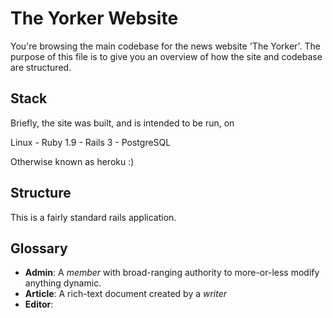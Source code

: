 The Yorker Website
==================

You're browsing the main codebase for the news website 'The Yorker'.
The purpose of this file is to give you an overview of how the site
and codebase are structured.

Stack
-----

Briefly, the site was built, and is intended to be run, on

Linux - Ruby 1.9 - Rails 3 - PostgreSQL

Otherwise known as heroku :)

Structure
---------

This is a fairly standard rails application.


Glossary
--------


* **Admin**: A *member* with broad-ranging authority to more-or-less modify anything dynamic.
* **Article**: A rich-text document created by a *writer*
* **Editor**: